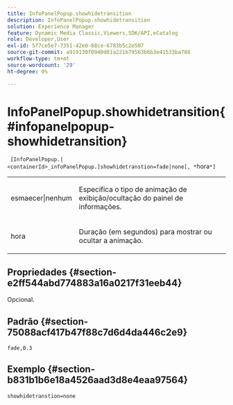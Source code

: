 ```yaml
---
title: InfoPanelPopup.showhidetransition
description: InfoPanelPopup.showhidetransition
solution: Experience Manager
feature: Dynamic Media Classic,Viewers,SDK/API,eCatalog
role: Developer,User
exl-id: 5f7ce5e7-7351-42e0-88ce-6783b5c2e507
source-git-commit: a919130f0940d81a221b79563b6b3e41533ba788
workflow-type: tm+mt
source-wordcount: '29'
ht-degree: 0%

---
```


# InfoPanelPopup.showhidetransition{#infopanelpopup-showhidetransition}

` [InfoPanelPopup.|<containerId>_infoPanelPopup.]showhidetranstion=fade|none[, *`hora`*]`

<table id="table_863763B730A949AA8C0E11E6F8461E3A"> 
 <tbody> 
  <tr> 
   <td colname="col1"> <p><span class="codeph"> esmaecer|nenhum</span> </p> </td> 
   <td colname="col2"> <p> Especifica o tipo de animação de exibição/ocultação do painel de informações. </p> </td> 
  </tr> 
  <tr> 
   <td> <p> <span class="codeph"><span class="varname"> hora</span></span> </p> </td> 
   <td> <p> Duração (em segundos) para mostrar ou ocultar a animação. </p> </td> 
  </tr> 
 </tbody> 
</table>

## Propriedades {#section-e2ff544abd774883a16a0217f31eeb44}

Opcional.

## Padrão {#section-75088acf417b47f88c7d6d4da446c2e9}

`fade,0.3`

## Exemplo {#section-b831b1b6e18a4526aad3d8e4eaa97564}

`showhidetranstion=none`
